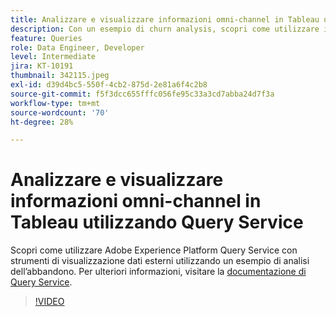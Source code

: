 ```yaml
---
title: Analizzare e visualizzare informazioni omni-channel in Tableau utilizzando Query Service
description: Con un esempio di churn analysis, scopri come utilizzare il servizio query dell'Adobe Experience Platform con strumenti di visualizzazione dei dati esterni.
feature: Queries
role: Data Engineer, Developer
level: Intermediate
jira: KT-10191
thumbnail: 342115.jpeg
exl-id: d39d4bc5-550f-4cb2-875d-2e81a6f4c2b8
source-git-commit: f5f3dcc655fffc056fe95c33a3cd7abba24d7f3a
workflow-type: tm+mt
source-wordcount: '70'
ht-degree: 28%

---
```


# Analizzare e visualizzare informazioni omni-channel in Tableau utilizzando Query Service

Scopri come utilizzare Adobe Experience Platform Query Service con strumenti di visualizzazione dati esterni utilizzando un esempio di analisi dell’abbandono. Per ulteriori informazioni, visitare la [documentazione di Query Service](https://experienceleague.adobe.com/en/docs/experience-platform/query/home).

>[!VIDEO](https://video.tv.adobe.com/v/342115?learn=on&enablevpops)
